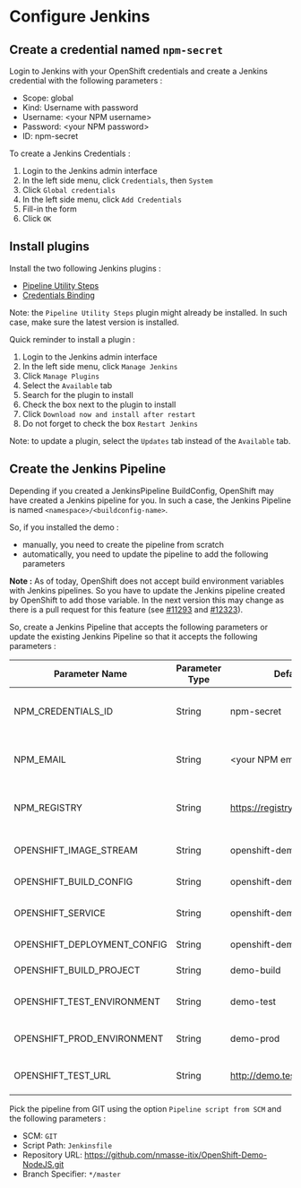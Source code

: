 # Configure Jenkins

## Create a credential named `npm-secret`

Login to Jenkins with your OpenShift credentials and create a Jenkins credential with the following parameters :
 - Scope: global
 - Kind: Username with password
 - Username: \<your NPM username\>
 - Password: \<your NPM password\>
 - ID: npm-secret

To create a Jenkins Credentials :
 1. Login to the Jenkins admin interface
 2. In the left side menu, click `Credentials`, then `System`
 3. Click `Global credentials`
 4. In the left side menu, click `Add Credentials`
 5. Fill-in the form
 6. Click `OK`

## Install plugins

Install the two following Jenkins plugins :
 - [Pipeline Utility Steps](https://plugins.jenkins.io/pipeline-utility-steps)
 - [Credentials Binding](https://plugins.jenkins.io/credentials-binding)

Note: the `Pipeline Utility Steps` plugin might already be installed. In such case, make sure the latest version is installed.

Quick reminder to install a plugin :
 1. Login to the Jenkins admin interface
 2. In the left side menu, click `Manage Jenkins`
 3. Click `Manage Plugins`
 4. Select the `Available` tab
 5. Search for the plugin to install
 6. Check the box next to the plugin to install
 7. Click `Download now and install after restart`
 8. Do not forget to check the box `Restart Jenkins`

Note: to update a plugin, select the `Updates` tab instead of the `Available` tab.

## Create the Jenkins Pipeline

Depending if you created a JenkinsPipeline BuildConfig, OpenShift may have created
a Jenkins pipeline for you. In such a case, the Jenkins Pipeline is named `<namespace>/<buildconfig-name>`.

So, if you installed the demo :
 - manually, you need to create the pipeline from scratch
 - automatically, you need to update the pipeline to add the following parameters

__Note :__ As of today, OpenShift does not accept build environment variables with Jenkins pipelines.
So you have to update the Jenkins pipeline created by OpenShift to add those variable.
In the next version this may change as there is a pull request for this feature
(see [\#11293](https://github.com/openshift/origin/issues/11293)
and [\#12323](https://github.com/openshift/origin/pull/12323)).

So, create a Jenkins Pipeline that accepts the following parameters or update
the existing Jenkins Pipeline so that it accepts the following parameters :

| Parameter Name | Parameter Type | Default Value | Description |
| --- | --- | --- | --- |
| NPM_CREDENTIALS_ID | String | npm-secret | The Jenkins Credentials ID that holds login and password to login on NPM Registry |
| NPM_EMAIL | String | \<your NPM email\> | The email address associated with the NPM Account pointed by NPM_CREDENTIALS_ID |
| NPM_REGISTRY | String | https://registry.npmjs.org | Private NPM registry to log in to (Default if not provided: https://registry.npmjs.org) |
| OPENSHIFT_IMAGE_STREAM | String | openshift-demo-nodejs | The ImageStream name to use to tag the built images |
| OPENSHIFT_BUILD_CONFIG | String | openshift-demo-nodejs | The BuildConfig name to use |
| OPENSHIFT_SERVICE | String | openshift-demo-nodejs | The Service object to update (either green or blue) |
| OPENSHIFT_DEPLOYMENT_CONFIG | String | openshift-demo-nodejs | The DeploymentConfig name to use |
| OPENSHIFT_BUILD_PROJECT | String | demo-build | The OpenShift project in which builds are run |
| OPENSHIFT_TEST_ENVIRONMENT | String | demo-test | The OpenShift project in which we will deploy the test version |
| OPENSHIFT_PROD_ENVIRONMENT | String | demo-prod | The OpenShift project in which we will deploy the prod version |
| OPENSHIFT_TEST_URL | String | http://demo.test.app.openshift.test | The App URL in the test environment (to run the integration tests) |

Pick the pipeline from GIT using the option `Pipeline script from SCM` and the following parameters :
 - SCM: `GIT`
 - Script Path: `Jenkinsfile`
 - Repository URL: https://github.com/nmasse-itix/OpenShift-Demo-NodeJS.git
 - Branch Specifier: `*/master`

